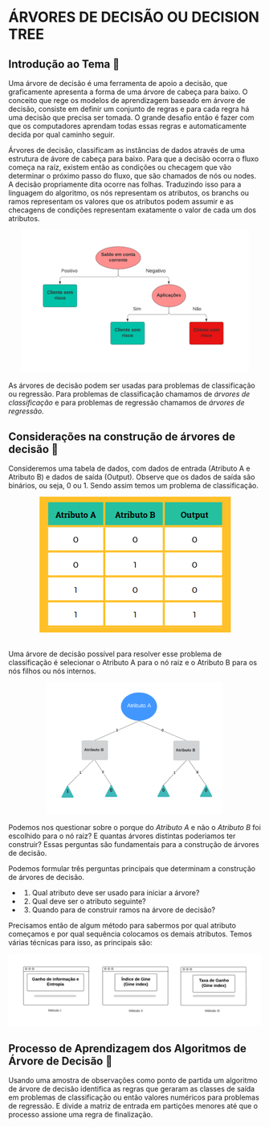 # ÁRVORES DE DECISÃO OU DECISION TREE

## Introdução ao Tema 🐉

Uma árvore de decisão é uma ferramenta de apoio a decisão, que graficamente apresenta a forma de uma árvore de cabeça para baixo. O conceito que rege os modelos de aprendizagem baseado em árvore de decisão, consiste em definir um conjunto de regras e para cada regra há uma decisão que precisa ser tomada. O grande desafio então é fazer com que os computadores aprendam todas essas regras e automaticamente decida por qual caminho seguir.

Árvores de decisão, classificam as instâncias de dados através de uma estrutura de ávore de cabeça para baixo. Para que a decisão ocorra o fluxo começa na raíz, existem então as condições ou checagem que vão determinar o próximo passo do fluxo, que são chamados de nós ou nodes. A decisão propriamente dita ocorre nas folhas. Traduzindo isso para a linguagem do algoritmo, os nós representam os atributos, os branchs ou ramos representam os valores que os atributos podem assumir e as checagens de condições representam exatamente o valor de cada um dos atributos.

<center><img src="img/Fluxograma.png" width=90%></center>

As árvores de decisão podem ser usadas para problemas de classificação ou regressão. Para problemas de classificação chamamos de *árvores de classificação* e para problemas de regressão chamamos de *árvores de regressão*.

## Considerações na construção de árvores de decisão  🐝

Consideremos uma tabela de dados, com dados de entrada (Atributo A e Atributo B) e dados de saída (Output). Observe que os dados de saída são binários, ou seja, 0 ou 1. Sendo assim temos um problema de classificação.

<center><img src="img/tabela.png"></center><br>

Uma árvore de decisão possível para resolver esse problema de classificação é selecionar o Atributo A para o nó raiz e o Atributo B para os nós filhos ou nós internos.

<center><img src="img/decision_tree.png" width=70%></center>

Podemos nos questionar sobre o porque do *Atributo A* e não o *Atributo B* foi escolhido para o nó raiz? E quantas árvores distintas poderiamos ter construir? Essas perguntas são fundamentais para a construção de árvores de decisão.

Podemos formular três perguntas principais que determinam a construção de árvores de decisão.

- 1) Qual atributo deve ser usado para iniciar a árvore?

- 2) Qual deve ser o atributo seguinte?

- 3) Quando para de construir ramos na árvore de decisão?

Precisamos então de algum método para sabermos por qual atributo começamos e por qual sequência colocamos os demais atributos. Temos várias técnicas para isso, as principais são:

<center><img src="img/metodos.png"></center>

## Processo de Aprendizagem dos Algoritmos de Árvore de Decisão 🦇

Usando uma amostra de observações como ponto de partida um algoritmo de árvore de decisão identifica as regras que geraram as classes de saída em problemas de classificação ou então valores numéricos para problemas de regressão. E divide a matriz de entrada em partições menores até que o processo assione uma regra de finalização.

